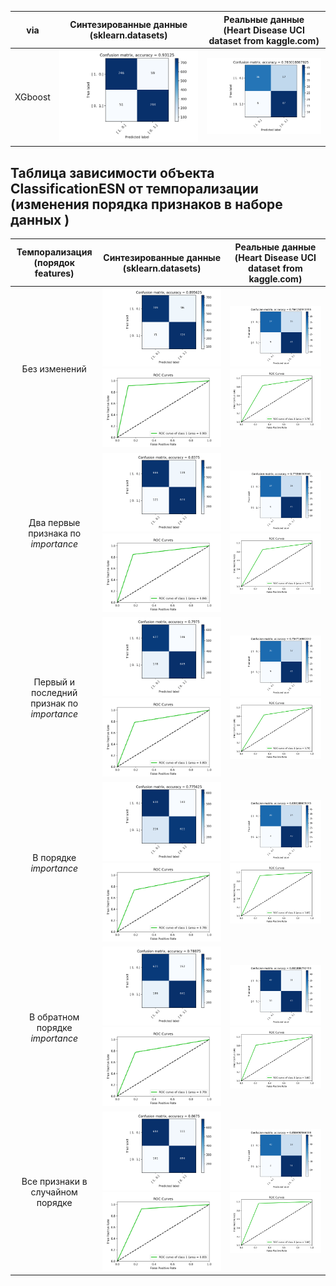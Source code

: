    via      | Синтезированные данные <br>  (sklearn.datasets)  | Реальные данные <br> (Heart Disease UCI dataset from kaggle.com)
:------: | :----: | :----: 
XGboost | <img src="pics/xgcnfSynth.png"> | <img src="pics/xgcnfReal.png">

##       Таблица зависимости объекта __ClassificationESN__ от темпорализации  (изменения порядка признаков в наборе данных )

Темпорализация <br> (порядок features) |Синтезированные данные <br>  (sklearn.datasets)  | Реальные данные <br> (Heart Disease UCI dataset from kaggle.com)
:------: | :----: | :----: 
Без изменений  | <img src="pics/cnfSynth.png"> <img src="pics/notempoSynth.png">|  <img src="pics/cnfReal.png"> <img src="pics/notempoReal.png">
Два первые признака по *importance*  |<img src="pics/1st2ndcnfSynth.png"> <img src="pics/1st2ndSynth.png">|<img src="pics/1st2ndcnfReal.png"> <img src="pics/1st2ndReal.png">
Первый и последний признак по *importance*  |<img src="pics/1stEndcnfSynth.png"> <img src="pics/1stEndSynth.png"> |<img src="pics/1stEndcnfReal.png"> <img src="pics/1stEndReal.png">
В порядке *importance* |<img src="pics/ordcnfSynth.png"> <img src="pics/ordSynth.png"> |<img src="pics/ordcnfReal.png"> <img src="pics/ordReal.png">
В обратном порядке *importance*|<img src="pics/nonordcnfSynth.png"> <img src="pics/nonordSynth.png"> |<img src="pics/nonordcnfReal.png"> <img src="pics/nonordReal.png">
Все признаки в случайном порядке|<img src="pics/shuffcnfSynth.png"> <img src="pics/shuffSynth.png"> |<img src="pics/shuffcnfReal.png"> <img src="pics/shuffReal.png">


